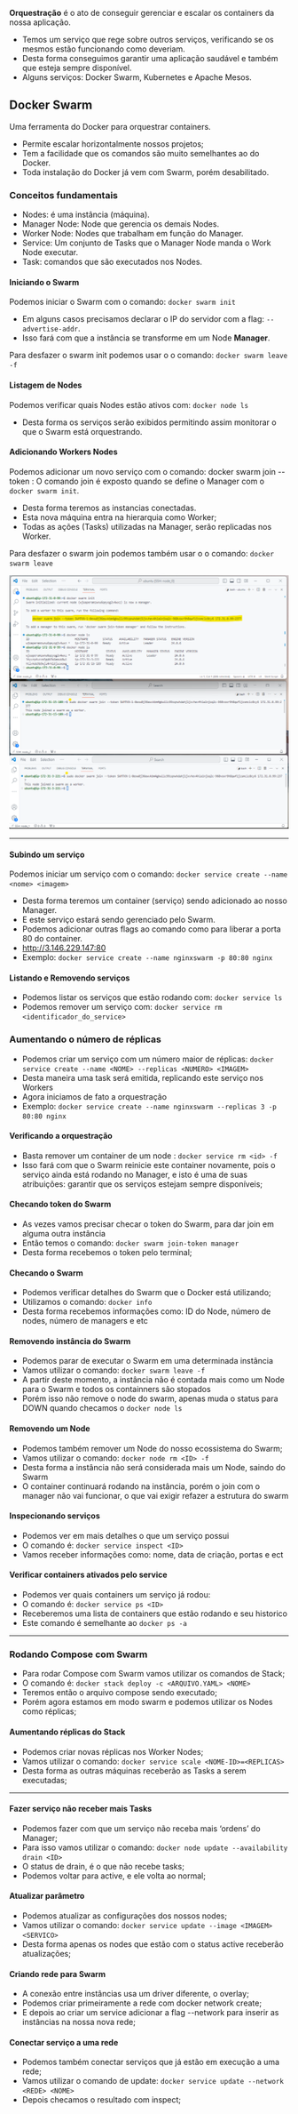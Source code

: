 
 **Orquestração** é o ato de conseguir gerenciar e escalar os containers da 
nossa aplicação.
- Temos um serviço que rege sobre outros serviços, verificando se os 
mesmos estão funcionando como deveriam.
- Desta forma conseguimos garantir uma aplicação saudável e também que 
esteja sempre disponível.
- Alguns serviços: Docker Swarm, Kubernetes e Apache Mesos.


## Docker Swarm

Uma ferramenta do Docker para orquestrar containers.
- Permite escalar horizontalmente nossos projetos;
- Tem a facilidade que os comandos são muito semelhantes ao do Docker.
- Toda instalação do Docker já vem com Swarm, porém desabilitado.


### Conceitos fundamentais
- Nodes: é uma instância (máquina).
- Manager Node: Node que gerencia os demais Nodes.
- Worker Node: Nodes que trabalham em função do Manager.
- Service: Um conjunto de Tasks que o Manager Node manda o Work Node executar.
- Task: comandos que são executados nos Nodes.

#### Iniciando o Swarm

Podemos iniciar o Swarm com o comando: ```docker swarm init```
- Em alguns casos precisamos declarar o IP do servidor com a flag: ```--advertise-addr```.
- Isso fará com que a instância se transforme em um Node **Manager**.

Para desfazer o swarm init podemos usar o o comando: ```docker swarm leave -f```

#### Listagem de Nodes
Podemos verificar quais Nodes estão ativos com: ```docker node ls```
- Desta forma os serviços serão exibidos permitindo assim monitorar o que o Swarm está orquestrando.


#### Adicionando Workers Nodes

 Podemos adicionar um novo serviço com o comando: docker swarm join --token <TOKEN> <IP>:<PORTA>
 O comando join é exposto quando se define o Manager com o ```docker swarm init```.
- Desta forma teremos as instancias conectadas.
- Esta nova máquina entra na hierarquia como Worker;
- Todas as ações (Tasks) utilizadas na Manager, serão replicadas nos Worker.

Para desfazer o swarm join podemos também usar o o comando: ```docker swarm leave```

![nodes](conectando_nodes.png)

--------------------------------------

#### Subindo um serviço
Podemos iniciar um serviço com o comando: ```docker service create --name <nome> <imagem>```
- Desta forma teremos um container (serviço) sendo adicionado ao nosso Manager.
- E este serviço estará sendo gerenciado pelo Swarm.
- Podemos adicionar outras flags ao comando como para liberar a porta 80 do container.
- http://3.146.229.147:80
- Exemplo:
 ```docker service create --name nginxswarm -p 80:80 nginx```


#### Listando e Removendo serviços
- Podemos listar os serviços que estão rodando com: ```docker service ls```
- Podemos remover um serviço com: ```docker service rm <identificador_do_service>```


### Aumentando o número de réplicas
- Podemos criar um serviço com um número maior de réplicas: ```docker service create --name <NOME> --replicas <NUMERO> <IMAGEM>```
- Desta maneira uma task será emitida, replicando este serviço nos Workers
- Agora iniciamos de fato a orquestração
- Exemplo: ``` docker service create --name nginxswarm --replicas 3 -p 80:80 nginx ```


#### Verificando a orquestração
- Basta remover um container de um node : ```docker service rm <id> -f ```
- Isso fará com que o Swarm reinicie este container novamente, pois o serviço ainda está rodando no Manager, e isto é uma de suas atribuições: garantir que os serviços estejam sempre disponíveis;


#### Checando token do Swarm
- As vezes vamos precisar checar o token do Swarm, para dar join em alguma outra instância
- Então temos o comando: ```docker swarm join-token manager```
- Desta forma recebemos o token pelo terminal;

#### Checando o Swarm
- Podemos verificar detalhes do Swarm que o Docker está utilizando;
- Utilizamos o comando: ```docker info```
- Desta forma recebemos informações como: ID do Node, número de nodes, número de managers e etc


#### Removendo instância do Swarm
- Podemos parar de executar o Swarm em uma determinada instância
- Vamos utilizar o comando: ```docker swarm leave -f```
- A partir deste momento, a instância não é contada mais como um Node para o Swarm e todos os containners são stopados
- Porém isso não remove o node do swarm, apenas muda o status para DOWN quando checamos o ```docker node ls```


#### Removendo um Node
- Podemos também remover um Node do nosso ecossistema do Swarm;
- Vamos utilizar o comando: ```docker node rm <ID> -f ```
- Desta forma a instância não será considerada mais um Node, saindo do Swarm
- O container continuará rodando na instância, porém o join com o manager não vai funcionar, o que vai exigir refazer a estrutura do swarm


#### Inspecionando serviços
- Podemos ver em mais detalhes o que um serviço possui
- O comando é: ```docker service inspect <ID>```
- Vamos receber informações como: nome, data de criação, portas e ect


#### Verificar containers ativados pelo service
- Podemos ver quais containers um serviço já rodou:
- O comando é: ```docker service ps <ID>```
- Receberemos uma lista de containers que estão rodando e seu historico
- Este comando é semelhante ao ```docker ps -a```

----------------------------------------------------------

### Rodando Compose com Swarm
- Para rodar Compose com Swarm vamos utilizar os comandos de Stack;
- O comando é: ```docker stack deploy -c <ARQUIVO.YAML> <NOME>```
- Teremos então o arquivo compose sendo executado;
- Porém agora estamos em modo swarm e podemos utilizar os Nodes como
réplicas;



#### Aumentando réplicas do Stack
- Podemos criar novas réplicas nos Worker Nodes;
- Vamos utilizar o comando: ```docker service scale <NOME-ID>=<REPLICAS>```
- Desta forma as outras máquinas receberão as Tasks a serem executadas;

----------------------------------------------------------

#### Fazer serviço não receber mais Tasks
- Podemos fazer com que um serviço não receba mais ‘ordens’ do
Manager;
- Para isso vamos utilizar o comando: ```docker node update --availability
drain <ID>```
- O status de drain, é o que não recebe tasks;
- Podemos voltar para active, e ele volta ao normal;



#### Atualizar parâmetro
- Podemos atualizar as configurações dos nossos nodes;
- Vamos utilizar o comando: ```docker service update --image <IMAGEM>
<SERVICO>```
- Desta forma apenas os nodes que estão com o status active receberão
atualizações;



#### Criando rede para Swarm
- A conexão entre instâncias usa um driver diferente, o overlay;
- Podemos criar primeiramente a rede com docker network create;
- E depois ao criar um service adicionar a flag --network <REDE> para
inserir as instâncias na nossa nova rede;


#### Conectar serviço a uma rede
- Podemos também conectar serviços que já estão em execução a uma
rede;
- Vamos utilizar o comando de update: ```docker service update --network
<REDE> <NOME>```
- Depois checamos o resultado com inspect;













